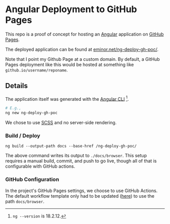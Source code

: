# Angular Deployment to GitHub Pages

This repo is a proof of concept for hosting an [Angular](https://angular.dev/) application on
[GitHub Pages](https://pages.github.com/).

The deployed application can be found at
[eminor.net/ng-deploy-gh-poc/](https://eminor.net/ng-deploy-gh-poc/).

Note that I point my Github Page at a custom domain. By default, a
GitHub Pages deployment like this would be hosted at something like
`github.io/username/reponame`.

## Details

The application itself was generated with the [Angular
CLI](https://angular.dev/tools/cli) [^1].

```sh
# E.g.,
ng new ng-deploy-gh-poc
```

We chose to use [SCSS](https://sass-lang.com/) and no server-side rendering.

### Build / Deploy

```shell
ng build --output-path docs --base-href /ng-deploy-gh-poc/
```

The above command writes its output to `./docs/browser`. This setup
requires a manual build, commit, and push to go live, though all of that
is configurable with GitHub actions.

### GitHub Configuration

In the project's GitHub Pages settings, we choose to use GitHub
Actions. The default workflow template only had to be updated
([here](https://github.com/memestreak/ng-deploy-gh-poc/blob/904027ac25bae6dcc96578d3f83532ff6f707f5e/.github/workflows/static.yml#L41))
to use the path `docs/browser`.

[^1]: `ng --version` is 18.2.12.
